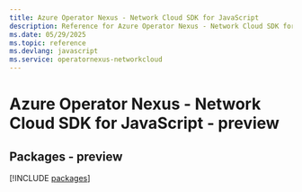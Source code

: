 ```yaml
---
title: Azure Operator Nexus - Network Cloud SDK for JavaScript
description: Reference for Azure Operator Nexus - Network Cloud SDK for JavaScript
ms.date: 05/29/2025
ms.topic: reference
ms.devlang: javascript
ms.service: operatornexus-networkcloud
---
```

# Azure Operator Nexus - Network Cloud SDK for JavaScript - preview
## Packages - preview
[!INCLUDE [packages](operator-nexus---network-cloud-index.md)]